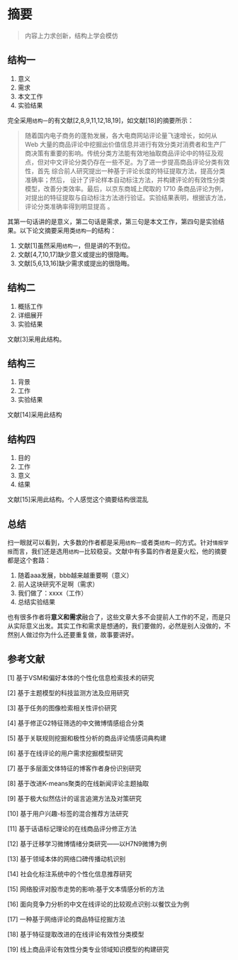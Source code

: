 # 摘要

> 内容上力求创新，结构上学会模仿

## 结构一

1. 意义
2. 需求
3. 本文工作
4. 实验结果

完全采用`结构一`的有文献[2,8,9,11,12,18,19]，如文献[18]的摘要所示：

> 随着国内电子商务的蓬勃发展，各大电商网站评论量飞速增长，如何从 Web 大量的商品评论中挖掘出价值信息并进行有效分类对消费者和生产厂商决策有重要的影响。传统分类方法能有效地抽取商品评论中的特征及观点，但对中文评论分类仍存在一些不足。为了进一步提高商品评论分类有效性，首先 综合前人研究提出一种基于评论长度的特征提取方法，提高分类准确率；然后， 设计了评论样本自动标注方法，并构建评论的有效性分类模型，改善分类效率。最后，以京东商城上爬取的 1710 条商品评论为例，对提出的特征提取与自动标注方法进行验证。实验结果表明，根据该方法，评论分类准确率得到明显提高 。

其第一句话讲的是意义，第二句话是需求，第三句是本文工作，第四句是实验结果。以下论文摘要采用类`结构一`的结构：

1. 文献[1]虽然采用`结构一`，但是讲的不到位。
2. 文献[4,7,10,17]缺少意义或提出的很隐晦。
3. 文献[5,6,13,16]缺少需求或提出的很隐晦。

## 结构二

1. 概括工作
2. 详细展开
3. 实验结果

文献[3]采用此结构。

## 结构三

1. 背景
2. 工作
3. 实验结果

文献[14]采用此结构

## 结构四

1. 目的
2. 工作
3. 意义
4. 结果

文献[15]采用此结构。个人感觉这个摘要结构很混乱

## 总结

扫一眼就可以看到，大多数的作者都是采用`结构一`或者类`结构一`的方式。针对`情报学报`而言，我们还是选用`结构一`比较稳妥。文献中有多篇的作者是夏火松，他的摘要都是这个套路：

1. 随着aaa发展，bbb越来越重要啊（意义）
2. 前人这块研究不足啊（需求）
3. 我们做了：xxxx（工作）
4. 总结实验结果

也有很多作者将**意义和需求**融合了，这些文章大多不会提前人工作的不足，而是只从实际意义出发。其实工作和需求是想通的，我们要做的，必然是别人没做的，不然别人做过你为什么还要重复做，故事要讲好。


## 参考文献

[1] 基于VSM和偏好本体的个性化信息检索技术的研究

[2] 基于主题模型的科技监测方法及应用研究

[3] 基于任务的图像检索相关性评价研究

[4] 基于修正G2特征筛选的中文微博情感组合分类

[5] 基于关联规则挖掘和极性分析的商品评论情感词典构建

[6] 基于在线评论的用户需求挖掘模型研究

[7] 基于多层面文体特征的博客作者身份识别研究

[8] 基于改进K-means聚类的在线新闻评论主题抽取

[9] 基于极大似然估计的谣言追溯方法及对策研究

[10] 基于用户兴趣-标签的混合推荐方法研究

[11] 基于话语标记理论的在线商品评分修正方法

[12] 基于迁移学习微博情绪分类研究——以H7N9微博为例

[13] 基于领域本体的网络口碑传播动机识别

[14] 社会化标注系统中的个性化信息推荐研究

[15] 网络股评对股市走势的影响:基于文本情感分析的方法

[16] 面向竞争力分析的中文在线评论的比较观点识别:以餐饮业为例

[17] 一种基于网络评论的商品特征挖掘方法

[18] 基于特征提取改进的在线评论有效性分类模型

[19] 线上商品评论有效性分类专业领域知识模型的构建研究